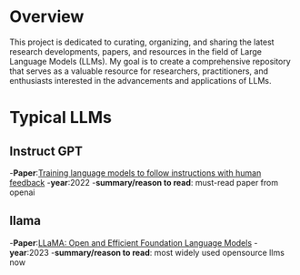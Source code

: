 # Overview
This project is dedicated to curating, organizing, and sharing the latest research developments, papers, and resources in the field of Large Language Models (LLMs). My goal is to create a comprehensive repository that serves as a valuable resource for researchers, practitioners, and enthusiasts interested in the advancements and applications of LLMs.

# Typical LLMs
## Instruct GPT
-**Paper**:[Training language models to follow instructions with human feedback](https://arxiv.org/pdf/2203.02155.pdf)
-**year**:2022
-**summary/reason to read**: must-read paper from openai
## llama
-**Paper**:[LLaMA: Open and Efficient Foundation Language Models](https://arxiv.org/pdf/2302.13971.pdf)
-**year**:2023
-**summary/reason to read**: most widely used opensource llms now
